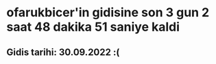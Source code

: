 # ofarukbicer'in gidisine son 3 gun 2 saat 48 dakika 51 saniye kaldi

## Gidis tarihi: 30.09.2022 :(